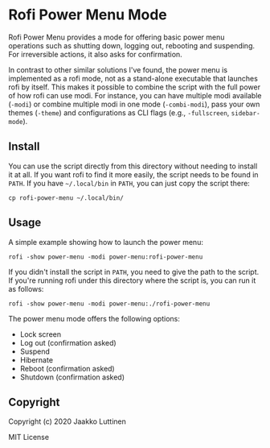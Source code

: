 # Rofi Power Menu Mode


Rofi Power Menu provides a mode for offering basic power menu operations such as
shutting down, logging out, rebooting and suspending. For irreversible actions,
it also asks for confirmation.

In contrast to other similar solutions I've found, the power menu is implemented
as a rofi mode, not as a stand-alone executable that launches rofi by itself.
This makes it possible to combine the script with the full power of how rofi can
use modi. For instance, you can have multiple modi available (`-modi`) or
combine multiple modi in one mode (`-combi-modi`), pass your own themes
(`-theme`) and configurations as CLI flags (e.g., `-fullscreen`,
`sidebar-mode`).


## Install

You can use the script directly from this directory without needing to install
it at all. If you want rofi to find it more easily, the script needs to be found
in `PATH`. If you have `~/.local/bin` in `PATH`, you can just copy the script
there:

```
cp rofi-power-menu ~/.local/bin/
```


## Usage

A simple example showing how to launch the power menu:

```
rofi -show power-menu -modi power-menu:rofi-power-menu
```

If you didn't install the script in `PATH`, you need to give the path to the
script. If you're running rofi under this directory where the script is, you can
run it as follows:

```
rofi -show power-menu -modi power-menu:./rofi-power-menu
```

The power menu mode offers the following options:

- Lock screen
- Log out (confirmation asked)
- Suspend
- Hibernate
- Reboot (confirmation asked)
- Shutdown (confirmation asked)


## Copyright

Copyright (c) 2020 Jaakko Luttinen

MIT License

